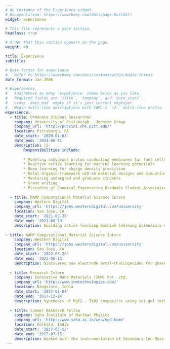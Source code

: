 ```yaml
---
# An instance of the Experience widget.
# Documentation: https://wowchemy.com/docs/page-builder/
widget: experience

# This file represents a page section.
headless: true

# Order that this section appears on the page.
weight: 40

title: Experience
subtitle:

# Date format for experience
#   Refer to https://wowchemy.com/docs/customization/#date-format
date_format: Jan 2006

# Experiences.
#   Add/remove as many `experience` items below as you like.
#   Required fields are `title`, `company`, and `date_start`.
#   Leave `date_end` empty if it's your current employer.
#   Begin multi-line descriptions with YAML's `|2-` multi-line prefix.
experience:
  - title: Graduate Student Researcher
    company: University of Pittsburgh - Johnson Group
    company_url: 'http://puccini.che.pitt.edu/'
    location: Pittsburgh, PA
    date_start: '2020-01-03'
    date_end: '2024-06-31'
    description: |2-
        Responsibilities include:
    
        * Modeling anhydrous proton conducting membranes for fuel cells using machine learning potentials
        * Reactive active learning for machine learning potentials
        * Deep learning for charge density prediction 
        * Metal-Organic-framework UiO-66 material designs and simuation
        * Mentoring undergrad and graduate students
        * Grant writing
        * President of Chemical Engineering Graduate Student Association
        
  - title: RAMP Computational Material Science Intern
    company: Western Digital
    company_url: 'https://jobs.westerndigital.com/university'
    location: San Jose, CA
    date_start: '2021-05-25'
    date_end: '2021-08-13'
    description: Building active learning machine learning potentials using moment tensors (MTP) to investigate interdiffusion at metal-chalcogenide alloys interfaces.
    
- title: RAMP Computational Material Science Intern
    company: Western Digital
    company_url: 'https://jobs.westerndigital.com/university'
    location: San Jose, CA
    date_start: '2022-05-25'
    date_end: '2022-08-13'
    description: Discovered new electrode metal-chalcogenides for phase change memory devices.
    
  - title: Research Intern
    company: Innovative Nano Materials (INM) Pvt. Ltd.
    company_url: 'http://www.inmtechnologies.com/'
    location: Bangalore, India
    date_start: '2017-01-04'
    date_end: '2017-12-24'
    description: Synthesis of MgF2 - TiO2 composites using sol-gel techniques for solar glass panels.
    
  - title: Summer Research Fellow
    company: Saha Institute of Nuclear Physics
    company_url: 'http://www.saha.ac.in/web/npd-home'
    location: Kolkata, India
    date_start: '2017-05-12'
    date_end: '2017-07-15'
    description: Worked with the instrumentation of Secondary Ion Mass Spectroscopy.
---
```

